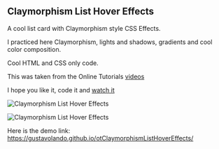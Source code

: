## Claymorphism List Hover Effects

A cool list card with Claymorphism style CSS Effects.

I practiced here Claymorphism, lights and shadows, gradients and cool color composition.

Cool HTML and CSS only code.

This was taken from the Online Tutorials [videos](https://www.youtube.com/watch?v=Ao-bepemF8A)

I hope you like it, code it and [watch it](https://gustavolando.github.io/otClaymorphismListHoverEffects/)

![Claymorphism List Hover Effects](https://gustavolando.github.io/otClaymorphismListHoverEffects/Claymorphism%20List%20Hover%20Effects%201.png)

![Claymorphism List Hover Effects](https://gustavolando.github.io/otClaymorphismListHoverEffects/Claymorphism%20List%20Hover%20Effects%202.png)

Here is the demo link:  https://gustavolando.github.io/otClaymorphismListHoverEffects/
